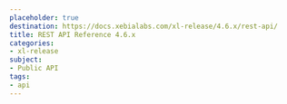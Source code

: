 ```yaml
---
placeholder: true
destination: https://docs.xebialabs.com/xl-release/4.6.x/rest-api/
title: REST API Reference 4.6.x
categories: 
- xl-release
subject:
- Public API
tags:
- api
---
```


